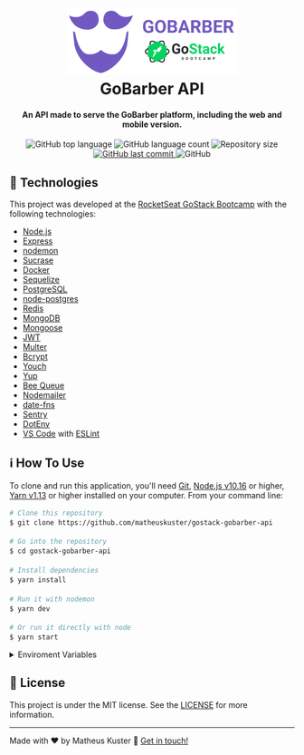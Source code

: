<h1 align="center">
    <img alt="GoBarber API" src="./.github/GoBarber_API.png" width="300" />
    <br>
    GoBarber API
</h1>

<h4 align="center">
  An API made to serve the GoBarber platform, including the web and mobile version.
</h4>
<p align="center">
  <img alt="GitHub top language" src="https://img.shields.io/github/languages/top/matheuskuster/gostack-gobarber-api.svg">

  <img alt="GitHub language count" src="https://img.shields.io/github/languages/count/matheuskuster/gostack-gobarber-api.svg">

  <img alt="Repository size" src="https://img.shields.io/github/repo-size/matheuskuster/gostack-gobarber-api.svg">
  <a href="https://github.com/matheuskuster/gostack-gobarber-api/commits/master">
    <img alt="GitHub last commit" src="https://img.shields.io/github/last-commit/matheuskuster/gostack-gobarber-api.svg">
  </a>

  <img alt="GitHub" src="https://img.shields.io/github/license/matheuskuster/gostack-gobarber-api.svg">
</p>

## :rocket: Technologies

This project was developed at the [RocketSeat GoStack Bootcamp](https://rocketseat.com.br/bootcamp) with the following technologies:

- [Node.js](https://nodejs.org/en/)
- [Express](https://expressjs.com/)
- [nodemon](https://nodemon.io/)
- [Sucrase](https://github.com/alangpierce/sucrase)
- [Docker](https://www.docker.com/docker-community)
- [Sequelize](http://docs.sequelizejs.com/)
- [PostgreSQL](https://www.postgresql.org/)
- [node-postgres](https://www.npmjs.com/package/pg)
- [Redis](https://redis.io/)
- [MongoDB](https://www.mongodb.com/)
- [Mongoose](https://mongoosejs.com/)
- [JWT](https://jwt.io/)
- [Multer](https://github.com/expressjs/multer)
- [Bcrypt](https://www.npmjs.com/package/bcrypt)
- [Youch](https://www.npmjs.com/package/youch)
- [Yup](https://www.npmjs.com/package/yup)
- [Bee Queue](https://www.npmjs.com/package/bcrypt)
- [Nodemailer](https://nodemailer.com/about/)
- [date-fns](https://date-fns.org/)
- [Sentry](https://sentry.io/)
- [DotEnv](https://www.npmjs.com/package/dotenv)
- [VS Code](https://code.visualstudio.com/) with [ESLint](https://marketplace.visualstudio.com/items?itemName=dbaeumer.vscode-eslint)

## :information_source: How To Use

To clone and run this application, you'll need [Git](https://git-scm.com), [Node.js v10.16](https://nodejs.org/) or higher, [Yarn v1.13](https://yarnpkg.com/) or higher installed on your computer. From your command line:

```bash
# Clone this repository
$ git clone https://github.com/matheuskuster/gostack-gobarber-api

# Go into the repository
$ cd gostack-gobarber-api

# Install dependencies
$ yarn install

# Run it with nodemon
$ yarn dev

# Or run it directly with node
$ yarn start

```

<details>
<summary>Enviroment Variables</summary>

Rename `.env.example` file to `.env` and replace the enviroment variables from your choice.

```bash
APP_URL=http://localhost:3333
NODE_ENV=develoment

# Auth
APP_SECRET=

# Database
DB_HOST=
DB_USER=
DB_PASS=
DB_NAME=

# Mongo
MONGO_URL=

# Redis
REDIS_HOST=127.0.0.1
REDUS_POST=6379

# Mail
MAIL_HOST=
MAIL_PORT=
MAIL_USER=
MAIL_PASS=

# Sentry
SENTRY_DSN=
```

</details>

## :memo: License

This project is under the MIT license. See the [LICENSE](https://github.com/matheuskuster/gostack-gobarber-api/blob/master/LICENSE) for more information.

---

Made with ♥ by Matheus Kuster :wave: [Get in touch!](https://www.linkedin.com/in/matheus-kuster/)
